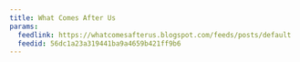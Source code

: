```yaml
---
title: What Comes After Us
params:
  feedlink: https://whatcomesafterus.blogspot.com/feeds/posts/default
  feedid: 56dc1a23a319441ba9a4659b421ff9b6
---
```

